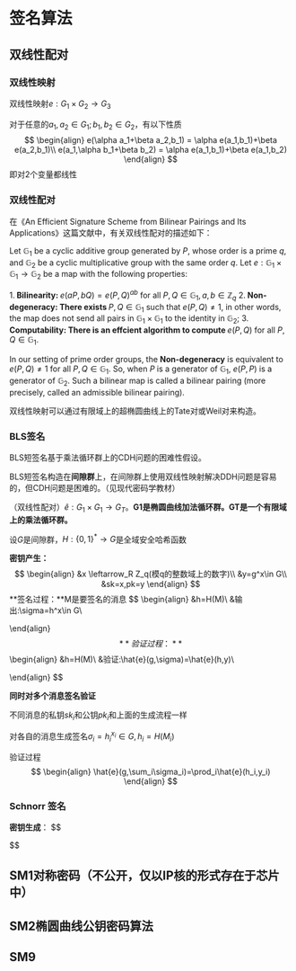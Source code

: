 # 签名算法





## 双线性配对



### 双线性映射

双线性映射$e:G_1\times G_2\rightarrow G_3$

对于任意的$a_1,a_2\in G_1;b_1,b_2\in G_2$，有以下性质
$$
\begin{align}
	e(\alpha a_1+\beta a_2,b_1) = \alpha e(a_1,b_1)+\beta e(a_2,b_1)\\
	e(a_1,\alpha b_1+\beta b_2) = \alpha e(a_1,b_1)+\beta e(a_1,b_2)
\end{align}
$$
即对2个变量都线性



### 双线性配对

在《An Efficient Signature Scheme from Bilinear Pairings and Its Applications》这篇文献中，有关双线性配对的描述如下：

  Let $\mathbb{G}_1$ be a cyclic additive group generated by $P$, whose order is a prime $q$, and $\mathbb{G}_2$ be a cyclic multiplicative group with the same order $q.$ Let $e:\mathbb{G}_1\times\mathbb{G}_1\to\mathbb{G}_2$ be a map with the following properties:

$1. \textbf{ Bilinearity:  }e( aP, bQ) = e( P, Q) ^{ab}$ for all $P,Q\in\mathbb{G}_1,a,b\in\mathbb{Z}_q$
$2. \textbf{ Non- degeneracy:  There exists }P, Q\in \mathbb{G} _1$ such that $e(P,Q)\neq1$, in other words, the map does not send all pairs in $\mathbb{G}_1\times\mathbb{G}_1$ to the identity in $\mathbb{G}_2;$
$3. \textbf{ Computability:  There is an effcient algorithm to compute }e( P, Q)$ for all $P,Q\in\mathbb{G}_1.$

In our setting of prime order groups, the **Non-degeneracy** is equivalent to $e(P,Q)\neq1$ for all $P,Q\in\mathbb{G}_1.$ So, when $P$ is a generator of $\mathbb{G}_1$, $e(P,P)$ is a generator of $\mathbb{G}_2$. Such a bilinear map is called a bilinear pairing (more precisely, called an admissible bilinear pairing).





双线性映射可以通过有限域上的超椭圆曲线上的Tate对或Weil对来构造。




### BLS签名

BLS短签名基于乘法循环群上的CDH问题的困难性假设。



BLS短签名构造在**间隙群**上，在间隙群上使用双线性映射解决DDH问题是容易的，但CDH问题是困难的。（见现代密码学教材）

（双线性配对）$\hat{e}:G_1\times G_1\rightarrow G_T$。**G1是椭圆曲线加法循环群。GT是一个有限域上的乘法循环群。**

设$G$是间隙群，$H:\{0,1\}^* \rightarrow G$是全域安全哈希函数

**密钥产生：**
$$
\begin{align}
&x \leftarrow_R Z_q(模q的整数域上的数字)\\
&y=g^x\in G\\
&sk=x,pk=y
\end{align}
$$
**签名过程：**M是要签名的消息
$$
\begin{align}
&h=H(M)\\
&输出:\sigma=h^x\in G\\

\end{align}
$$
**验证过程：**
$$
\begin{align}
&h=H(M)\\
&验证:\hat{e}(g,\sigma)=\hat{e}(h,y)\\

\end{align}
$$



**同时对多个消息签名验证**

不同消息的私钥$sk_i$和公钥$pk_i$和上面的生成流程一样

对各自的消息生成签名$\sigma_i=h_i^{x_i}\in G,h_i=H(M_i)$

验证过程
$$
\begin{align}
\hat{e}(g,\sum_i\sigma_i)=\prod_i\hat{e}(h_i,y_i)
\end{align}
$$


### Schnorr 签名

**密钥生成**：
$$

$$






## SM1对称密码（不公开，仅以IP核的形式存在于芯片中）



## SM2椭圆曲线公钥密码算法











## SM9